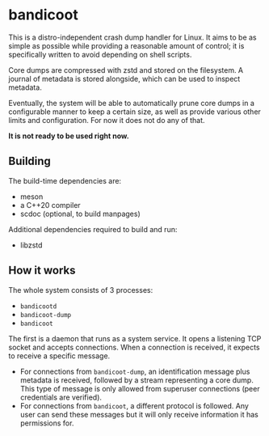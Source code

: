# bandicoot

This is a distro-independent crash dump handler for Linux. It aims to be as
simple as possible while providing a reasonable amount of control; it is
specifically written to avoid depending on shell scripts.

Core dumps are compressed with zstd and stored on the filesystem. A journal
of metadata is stored alongside, which can be used to inspect metadata.

Eventually, the system will be able to automatically prune core dumps in
a configurable manner to keep a certain size, as well as provide various
other limits and configuration. For now it does not do any of that.

**It is not ready to be used right now.**

## Building

The build-time dependencies are:

* meson
* a C++20 compiler
* scdoc (optional, to build manpages)

Additional dependencies required to build and run:

* libzstd

## How it works

The whole system consists of 3 processes:

* `bandicootd`
* `bandicoot-dump`
* `bandicoot`

The first is a daemon that runs as a system service. It opens a listening
TCP socket and accepts connections. When a connection is received, it expects
to receive a specific message.

* For connections from `bandicoot-dump`, an identification message plus metadata
  is received, followed by a stream representing a core dump. This type of
  message is only allowed from superuser connections (peer credentials are
  verified).
* For connections from `bandicoot`, a different protocol is followed. Any
  user can send these messages but it will only receive information it has
  permissions for.
